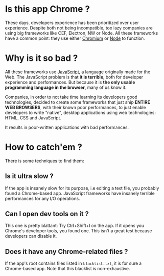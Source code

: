 # Is this app Chrome ?

These days, developers experience has been prioritized over user experience. Despite both not being incompatible, too lazy companies are using big frameworks like CEF, Electron, NW or Node. All these frameworks have a common point: they use either [Chromium](https://www.chromium.org/chromium-projects/) or [Node](https://nodejs.org/en) to function.

# Why is it so bad ?

All these frameworks use [JavaScript](https://developer.mozilla.org/fr/docs/Web/JavaScript), a language originally made for the Web. The JavaScript problem is that **it is terrible**, both for developer experience and performances. But because it is **the only usable programming language in the browser**, many of us know it.

Companies, in order to not take time learning its developers good technologies, decided to create some frameworks that just ship **ENTIRE WEB BROWSERS**, with their known poor performances, to just enable developers to write "native", desktop applications using web technologies: HTML, CSS and JavaScript.

It results in poor-written applications with bad performances.

# How to catch'em ?

There is some techniques to find them:

## Is it ultra slow ?

If the app is insanely slow for its purpose, i.e editing a text file, you probably found a Chrome-based app. JavaScript frameworks have insanely terrible performances for any I/O operations.

## Can I open dev tools on it ?

This one is pretty blattant: Try Ctrl+Shift+I on the app. If it opens you Chrome's developer tools, you found one. This isn't a great test because developers can disable it.

## Does it have any Chrome-related files ?

If the app's root contains files listed in ``blacklist.txt``, it is for sure a Chrome-based app. Note that this blacklist is non-exhaustive.